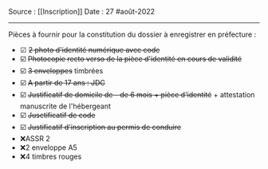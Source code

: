 Source : [[Inscription]]
Date : 27 #août-2022
***
Pièces à fournir pour la constitution du dossier à enregistrer en préfecture :
- ☑ ~~2 photo d'identité numérique avec code~~
- ☑️ ~~Photocopie recto verso de la pièce d'identité en cours de validité~~
- ☑️ ~~3 enveloppes~~ timbrées
- ☑️ ~~A partir de 17 ans : JDC~~
- ☑️ ~~Justificatif de domicile de - de 6 mois + pièce d'identité~~ + attestation manuscrite de l'hébergeant
- ☑️ ~~Jusctificatif de code~~
- ☑️ ~~Justificatif d'inscription au permis de conduire~~
- ❌ASSR 2
- ❌2 enveloppe A5
- ❌4 timbres rouges